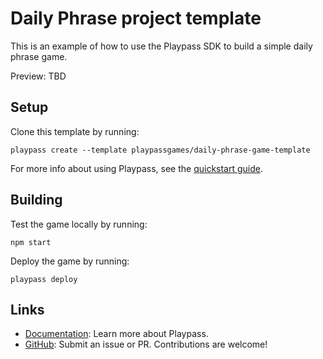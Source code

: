 # Daily Phrase project template

This is an example of how to use the Playpass SDK to build a simple daily phrase game.

Preview: TBD

## Setup

Clone this template by running:

```shell
playpass create --template playpassgames/daily-phrase-game-template
```

For more info about using Playpass, see the [quickstart guide](https://docs.playpass.games/).

## Building

Test the game locally by running:

```shell
npm start
```

Deploy the game by running:

```shell
playpass deploy
```

## Links

- [Documentation](https://wasm4.org/docs): Learn more about Playpass.
- [GitHub](https://github.com/playpassgames/playpass): Submit an issue or PR. Contributions are welcome!

